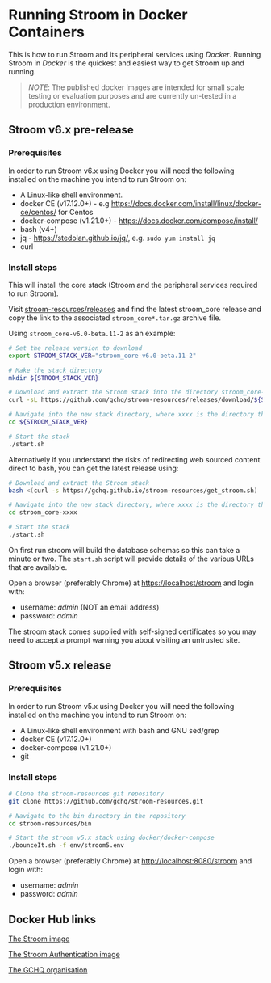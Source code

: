# Running Stroom in Docker Containers

This is how to run Stroom and its peripheral services using _Docker_. 
Running Stroom in _Docker_ is the quickest and easiest way to get Stroom up and running. 

> _NOTE_: The published docker images are intended for small scale testing or evaluation purposes and are currently un-tested in a production environment.

## Stroom v6.x pre-release

### Prerequisites

In order to run Stroom v6.x using Docker you will need the following installed on the machine you intend to run Stroom on:

* A Linux-like shell environment.
* docker CE (v17.12.0+) - e.g https://docs.docker.com/install/linux/docker-ce/centos/ for Centos
* docker-compose (v1.21.0+) - https://docs.docker.com/compose/install/ 
* bash (v4+)
* jq - https://stedolan.github.io/jq/, e.g. `sudo yum install jq`
* curl

### Install steps

This will install the core stack (Stroom and the peripheral services required to run Stroom).

Visit [stroom-resources/releases](https://github.com/gchq/stroom-resources/releases) and find the latest stroom_core release and copy the link to the associated `stroom_core*.tar.gz` archive file.

Using `stroom_core-v6.0-beta.11-2` as an example:

```bash
# Set the release version to download
export STROOM_STACK_VER="stroom_core-v6.0-beta.11-2"

# Make the stack directory
mkdir ${STROOM_STACK_VER}

# Download and extract the Stroom stack into the directory stroom_core-v6.0-beta.11-2
curl -sL https://github.com/gchq/stroom-resources/releases/download/${STROOM_STACK_VER}/${STROOM_STACK_VER}.tar.gz | tar xz -C ${STROOM_STACK_VER}

# Navigate into the new stack directory, where xxxx is the directory that has just been created
cd ${STROOM_STACK_VER}

# Start the stack
./start.sh
```

Alternatively if you understand the risks of redirecting web sourced content direct to bash, you can get the latest release using:

```bash
# Download and extract the Stroom stack
bash <(curl -s https://gchq.github.io/stroom-resources/get_stroom.sh)

# Navigate into the new stack directory, where xxxx is the directory that has just been created
cd stroom_core-xxxx

# Start the stack
./start.sh
```

On first run stroom will build the database schemas so this can take a minute or two. 
The `start.sh` script will provide details of the various URLs that are available.

Open a browser (preferably Chrome) at [https://localhost/stroom](https://localhost/stroom) and login with:

* username: _admin_ (NOT an email address)
* password: _admin_

The stroom stack comes supplied with self-signed certificates so you may need to accept a prompt warning you about visiting an untrusted site.


## Stroom v5.x release

### Prerequisites

In order to run Stroom v5.x using Docker you will need the following installed on the machine you intend to run Stroom on:

* A Linux-like shell environment with bash and GNU sed/grep
* docker CE (v17.12.0+)
* docker-compose (v1.21.0+)
* git

### Install steps

```bash
# Clone the stroom-resources git repository
git clone https://github.com/gchq/stroom-resources.git

# Navigate to the bin directory in the repository
cd stroom-resources/bin

# Start the stroom v5.x stack using docker/docker-compose
./bounceIt.sh -f env/stroom5.env
```

Open a browser (preferably Chrome) at [http://localhost:8080/stroom](http://localhost:8080/stroom) and login with:

* username: _admin_ 
* password: _admin_


## Docker Hub links
[The Stroom image](https://hub.docker.com/r/gchq/stroom/)

[The Stroom Authentication image](https://hub.docker.com/r/gchq/stroom-auth/)

[The GCHQ organisation](https://hub.docker.com/r/gchq/)

